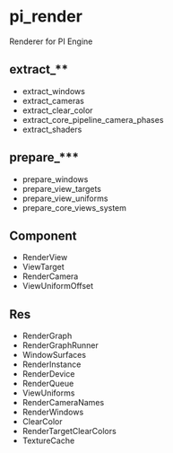 # pi_render

Renderer for PI Engine

## extract_**

+ extract_windows
+ extract_cameras
+ extract_clear_color
+ extract_core_pipeline_camera_phases
+ extract_shaders

## prepare_***

+ prepare_windows
+ prepare_view_targets
+ prepare_view_uniforms
+ prepare_core_views_system

## Component

+ RenderView
+ ViewTarget
+ RenderCamera
+ ViewUniformOffset

## Res

+ RenderGraph
+ RenderGraphRunner
+ WindowSurfaces
+ RenderInstance
+ RenderDevice
+ RenderQueue
+ ViewUniforms
+ RenderCameraNames
+ RenderWindows
+ ClearColor
+ RenderTargetClearColors
+ TextureCache